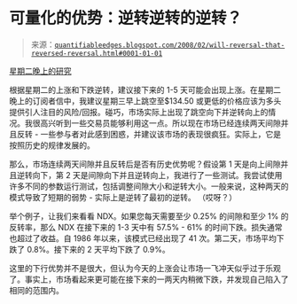 <!--yml

类别：未分类

日期：2024-05-18 08:33:41

-->

# 可量化的优势：逆转逆转的逆转？

> 来源：[`quantifiableedges.blogspot.com/2008/02/will-reversal-that-reversed-reversal.html#0001-01-01`](http://quantifiableedges.blogspot.com/2008/02/will-reversal-that-reversed-reversal.html#0001-01-01)

[星期二晚上的研究](http://quantifiableedges.blogspot.com/2008/02/ugly-gap-failure.html)

根据星期二的上涨和下跌逆转，建议接下来的 1-5 天可能会出现上涨。在星期二晚上的订阅者信中，我建议星期三早上跳空至$134.50 或更低的价格应该为多头提供引人注目的风险/回报。碰巧，市场实际上出现了跳空向下并逆转向上的情况。我很高兴听到一些交易员能够利用这一点。所以现在市场已经连续两天间隙并且反转 - 一些参与者对此感到困惑，并建议该市场的表现很疯狂。实际上，它是按照历史的规律发展的。

那么，市场连续两天间隙并且反转后是否有历史优势呢？假设第 1 天是向上间隙并且逆转向下，第 2 天是间隙向下并且逆转向上，我进行了一些测试。我尝试使用许多不同的参数运行测试，包括调整间隙大小和逆转大小。一般来说，这种两天的模式导致了短期的弱势 - 实际上是逆转了最初的逆转。 （哎呀？）

举个例子，让我们来看看 NDX。如果您每天需要至少 0.25% 的间隙和至少 1% 的反转率，那么 NDX 在接下来的 1-3 天中有 57.5% - 61% 的时间下跌。损失通常也超过了收益。自 1986 年以来，该模式已经出现了 41 次。第二天，市场平均下跌了 0.8%。接下来的 2 天平均下跌了 0.9%。

这里的下行优势并不是很大，但认为今天的上涨会让市场一飞冲天似乎过于乐观了。事实上，市场看起来更可能在接下来的一两天内稍微下跌，并发现自己陷入了相同的范围内。
